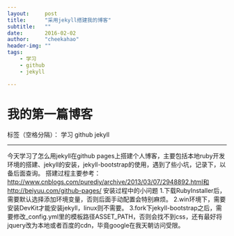 ```yaml
---
layout:     post
title:      "采用jekyll搭建我的博客"
subtitle:   ""
date:       2016-02-02
author:     "cheekahao"
header-img: ""
tags:
    - 学习
    - github
    - jekyll

---
```



# 我的第一篇博客

标签（空格分隔）： 学习 github jekyll

---

今天学习了怎么用jekyll在github pages上搭建个人博客，主要包括本地ruby开发环境的搭建、jekyll的安装，jekyll-bootstrap的使用，遇到了些小坑，记录下，以备后面查询。
搭建过程主要参考：http://www.cnblogs.com/purediy/archive/2013/03/07/2948892.html和http://beiyuu.com/github-pages/
安装过程中的小问题
1.下载RubyInstaller后，需要默认选择添加环境变量，否则后面手动配置会特别麻烦。
2.win环境下，需要安装DevKit才能安装jekyll，linux则不需要。
3.fork下jekyll-bootstrap之后，需要修改_config.yml里的模板路径ASSET_PATH，否则会找不到css，还有最好将jquery改为本地或者百度的cdn，毕竟google在我天朝访问受限。